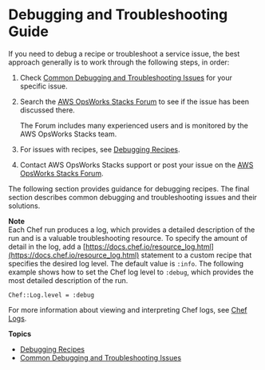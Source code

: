 # Debugging and Troubleshooting Guide<a name="troubleshoot"></a>

If you need to debug a recipe or troubleshoot a service issue, the best approach generally is to work through the following steps, in order:

1. Check [Common Debugging and Troubleshooting Issues](common-issues.md) for your specific issue\.

1. Search the [AWS OpsWorks Stacks Forum](https://forums.aws.amazon.com/forum.jspa?forumID=153#) to see if the issue has been discussed there\.

   The Forum includes many experienced users and is monitored by the AWS OpsWorks Stacks team\.

1. For issues with recipes, see [Debugging Recipes](troubleshoot-debug.md)\. 

1. Contact AWS OpsWorks Stacks support or post your issue on the [AWS OpsWorks Stacks Forum](https://forums.aws.amazon.com/forum.jspa?forumID=153#)\.

The following section provides guidance for debugging recipes\. The final section describes common debugging and troubleshooting issues and their solutions\.

**Note**  
Each Chef run produces a log, which provides a detailed description of the run and is a valuable troubleshooting resource\. To specify the amount of detail in the log, add a [https://docs.chef.io/resource_log.html](https://docs.chef.io/resource_log.html) statement to a custom recipe that specifies the desired log level\. The default value is `:info`\. The following example shows how to set the Chef log level to `:debug`, which provides the most detailed description of the run\.   

```
Chef::Log.level = :debug
```
For more information about viewing and interpreting Chef logs, see [Chef Logs](troubleshoot-debug-log.md)\.

**Topics**
+ [Debugging Recipes](troubleshoot-debug.md)
+ [Common Debugging and Troubleshooting Issues](common-issues.md)